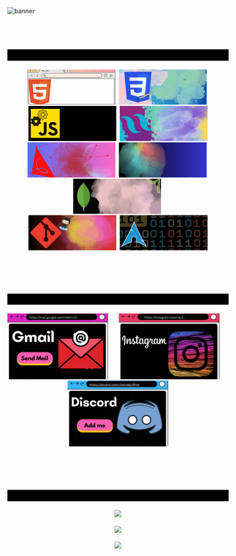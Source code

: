<img src="./gifs/hey.gif" alt="banner">

<br/><br/><br>

<div id="skills">
  <img src="./gifs/code.gif" alt="i code">
  <br><br>
  <div align="center">
    <img src="./gifs/code/html.gif" alt="html">&nbsp;
    <img src="./gifs/code/css.gif" alt="css">&nbsp;
    <img src="./gifs/code/js.gif" alt="js">&nbsp;
    <img src="./gifs/code/tailwind.gif" alt="tailwind">
    <br>
    <img src="./gifs/code/node.gif" alt="node">&nbsp;
    <img src="./gifs/code/express.gif" alt="express">&nbsp;
    <img src="./gifs/code/mongo.gif" alt="mongoDB">&nbsp;
    <br>
    <img src="./gifs/code/git.gif" alt="git">&nbsp;
    <img src="./gifs/code/arch.gif" alt="arch">
  </div>
</div>

<br/><br/><br/><br/>

<div id="contact">
  <img src="./gifs/connect.gif" alt="connect me">
  <br><br>
  <div align="center">
    <img src="./gifs/connect/gmail.gif" alt="css">&nbsp;&nbsp;&nbsp;&nbsp;&nbsp;
    <img src="./gifs/connect/ig.gif" alt="html">&nbsp;&nbsp;&nbsp;&nbsp;&nbsp;
    <img src="./gifs/connect/discord.gif" alt="js">
  </div>
</div>  


<br/><br/><br/><br/>




<div id="stats">
  <img src="./gifs/misl.gif" alt="miscellaneous">
  <br><br>
    <div align="center">
      <img src="https://github-readme-stats.vercel.app/api?username=sololinux&show_icons=true&theme=midnight-purple&hide=prs,contribs"><br/><br/>
      <img src="https://github-readme-stats.vercel.app/api/top-langs/?username=sololinux&hide=css,html&theme=midnight-purple"><br/><br/>
      <img src="http://github-readme-streak-stats.herokuapp.com/?user=sololinux&theme=midnight-purple&background=000000"><br/>
    </div>
</div>  
<br><br>

  
